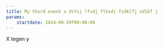 ```yaml
---
title: My thurd event x dsfsj lfsdj flksdj fsdklfj sdlkf j
params:
    startdate: 2024-09-29T09:00:00
---
```


X tegen y
